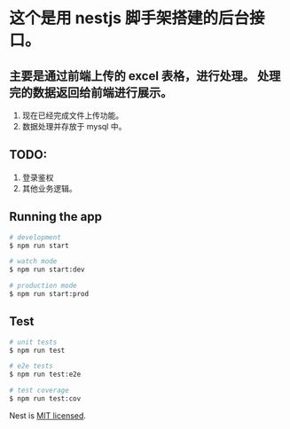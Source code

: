 # 这个是用 nestjs 脚手架搭建的后台接口。

## 主要是通过前端上传的 excel 表格，进行处理。 处理完的数据返回给前端进行展示。

1.  现在已经完成文件上传功能。
2.  数据处理并存放于 mysql 中。

## TODO:

1. 登录鉴权
2. 其他业务逻辑。

## Running the app

```bash
# development
$ npm run start

# watch mode
$ npm run start:dev

# production mode
$ npm run start:prod
```

## Test

```bash
# unit tests
$ npm run test

# e2e tests
$ npm run test:e2e

# test coverage
$ npm run test:cov
```

Nest is [MIT licensed](LICENSE).
